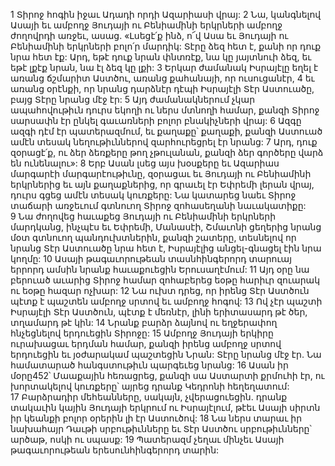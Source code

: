 1 Տիրոջ հոգին իջաւ Ադադի որդի Ազարիասի վրայ: 2 Նա, կանգնելով Ասայի եւ ամբողջ Յուդայի ու Բենիամինի երկրների ամբողջ ժողովրդի առջեւ, ասաց. «Լսեցէ՛ք ինձ, ո՜վ Ասա եւ Յուդայի ու Բենիամինի երկրների բոլո՛ր մարդիկ: Տէրը ձեզ հետ է, քանի որ դուք նրա հետ էք: Արդ, եթէ դուք նրան փնտռէք, նա կը յայտնուի ձեզ, եւ եթէ լքէք նրան, նա էլ ձեզ կը լքի: 3 Երկար ժամանակ Իսրայէլը եղել է առանց ճշմարիտ Աստծու, առանց քահանայի, որ ուսուցանէր, 4 եւ առանց օրէնքի, որ նրանց դարձնէր դէպի Իսրայէլի Տէր Աստուածը, բայց Տէրը նրանց մէջ էր: 5 Այդ ժամանակներում չկար ապահովութիւն դուրս եկողի ու ներս մտնողի համար, քանզի Տիրոջ սարսափն էր ընկել գաւառների բոլոր բնակիչների վրայ: 6 Ազգը ազգի դէմ էր պատերազմում, եւ քաղաքը՝ քաղաքի, քանզի Աստուած ամէն տեսակ նեղութիւններով զարհուրեցրել էր նրանց: 7 Արդ, դուք զօրացէ՛ք, ու ձեր ձեռքերը թող չթուլանան, քանզի ձեր գործերը վարձ են ունենալու»:
8 Երբ Ասան լսեց այս խօսքերը եւ Ազարիաս մարգարէի մարգարէութիւնը, զօրացաւ եւ Յուդայի ու Բենիամինի երկրներից եւ այն քաղաքներից, որ գրաւել էր Եփրեմի լերան վրայ, դուրս գցեց ամէն տեսակ կուռքերը: Նա կատարեց նաեւ Տիրոջ տաճարի առջեւում գտնուող Տիրոջ զոհասեղանի նաւակատիքը: 9 Նա ժողովեց հաւաքեց Յուդայի ու Բենիամինի երկրների մարդկանց, ինչպէս եւ Եփրեմի, Մանասէի, Շմաւոնի ցեղերից նրանց մօտ գտնուող պանդուխտներին, քանզի շատերը, տեսնելով որ նրանց Տէր Աստուածը նրա հետ է, Իսրայէլից անցել-գնացել էին նրա կողմը: 10 Ասայի թագաւորութեան տասնհինգերորդ տարուայ երրորդ ամսին նրանք հաւաքուեցին Երուսաղէմում: 11 Այդ օրը նա բերուած աւարից Տիրոջ համար զոհաբերեց եօթը հարիւր զուարակ ու եօթը հազար ոչխար: 12 Նա ուխտ դրեց, որ իրենց Տէր Աստծուն պէտք է պաշտեն ամբողջ սրտով եւ ամբողջ հոգով: 13 Ով չէր պաշտի Իսրայէլի Տէր Աստծուն, պէտք է մեռնէր, լինի երիտասարդ թէ ծեր, տղամարդ թէ կին: 14 Նրանք բարձր ձայնով ու եղջերափող հնչեցնելով երդուեցին Տիրոջը: 15 Ամբողջ Յուդայի երկիրը ուրախացաւ երդման համար, քանզի իրենց ամբողջ սրտով երդուեցին եւ յօժարակամ պաշտեցին Նրան: Տէրը նրանց մէջ էր. Նա համատարած հանգստութիւն պարգեւեց նրանց: 16 Ասան իր մօրը452՝ Մաաքային հեռացրեց, քանզի սա Աստարտի քրմուհի էր, ու խորտակելով կուռքերը՝ այրեց դրանք Կեդրոնի հեղեղատում: 17 Բարձրադիր մեհեանները, սակայն, չվերացուեցին. դրանք տակաւին կային Յուդայի երկրում ու Իսրայէլում, թէեւ Ասայի սիրտն իր կեանքի բոլոր օրերին լի էր Աստուծով: 18 Նա ներս տարաւ իր նախահայր Դաւթի սրբութիւնները եւ Տէր Աստծու սրբութիւնները՝ արծաթ, ոսկի ու սպասք: 19 Պատերազմ չեղաւ մինչեւ Ասայի թագաւորութեան երեսունհինգերորդ տարին:
